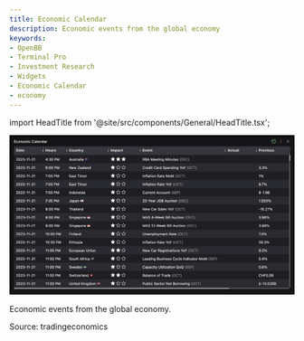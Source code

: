 ```yaml
---
title: Economic Calendar
description: Economic events from the global economy
keywords:
- OpenBB
- Terminal Pro
- Investment Research
- Widgets
- Economic Calendar
- economy
---
```


import HeadTitle from '@site/src/components/General/HeadTitle.tsx';

<HeadTitle title="Economic Calendar - economy | OpenBB Terminal Pro Docs" />

<img
    src="https://raw.githubusercontent.com/OpenBB-finance/widgets-library/main/economy/economic_calendar.png"
    alt="OpenBB Terminal Pro Widgets Library"
/>

Economic events from the global economy.

Source: tradingeconomics

